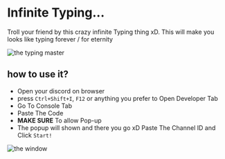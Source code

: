 # Infinite Typing...
Troll your friend by this crazy infinite Typing thing xD. This will make you looks like typing forever / for eternity

![the typing master](https://cdn.discordapp.com/attachments/782957420473352262/813685898566041650/unknown.png)

## how to use it?
- Open your discord on browser
- press `Ctrl+Shift+I`, `F12` or anything you prefer to Open Developer Tab
- Go To Console Tab
- Paste The Code
- **MAKE SURE** To allow Pop-up
- The popup will shown and there you go xD Paste The Channel ID and Click `Start!`

![the window](https://cdn.discordapp.com/attachments/782957420473352262/813683221719810048/unknown.png)
